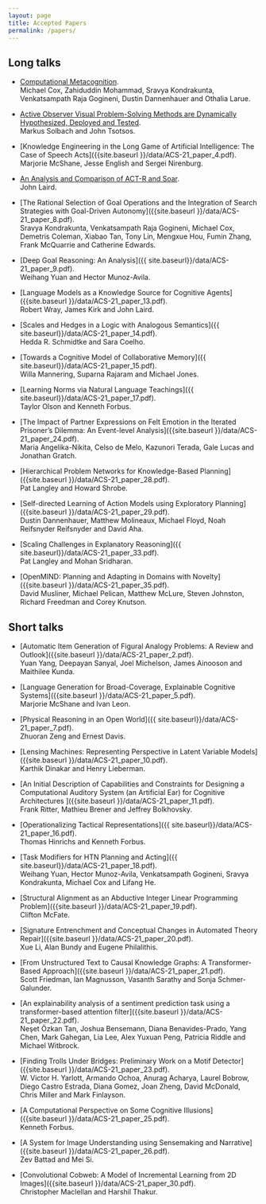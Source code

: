 ```yaml
---
layout: page
title: Accepted Papers
permalink: /papers/
---
```



## Long talks
- [Computational Metacognition]({{site.baseurl}}/data/ACS-21_paper_1.pdf).<br>
Michael Cox, Zahiduddin Mohammad, Sravya Kondrakunta, Venkatsampath Raja Gogineni, Dustin Dannenhauer and Othalia Larue.
  
- [Active Observer Visual Problem-Solving Methods are Dynamically Hypothesized, Deployed and Tested]({{site.baseurl}}/data/ACS-21_paper_3.pdf). <br>
  Markus Solbach and John Tsotsos.

- [Knowledge Engineering in the Long Game of Artificial Intelligence: The Case of Speech Acts]({{site.baseurl }}/data/ACS-21_paper_4.pdf).
<br>  Marjorie McShane, Jesse English and Sergei Nirenburg.

- [An Analysis and Comparison of ACT-R and Soar]({{site.baseurl}}/data/ACS-21_paper_6.pdf).
<br>John Laird.

- [The Rational Selection of Goal Operations and the Integration of Search Strategies with Goal-Driven Autonomy]({{site.baseurl }}/data/ACS-21_paper_8.pdf).
<br>  Sravya Kondrakunta, Venkatsampath Raja Gogineni, Michael Cox, Demetris Coleman, Xiabao Tan, Tony Lin, Mengxue Hou, Fumin Zhang, Frank McQuarrie and Catherine Edwards.

- [Deep Goal Reasoning: An Analysis]({{ site.baseurl}}/data/ACS-21_paper_9.pdf).
<br>Weihang Yuan and Hector Munoz-Avila.

- [Language Models as a Knowledge Source for Cognitive Agents]({{site.baseurl }}/data/ACS-21_paper_13.pdf).
<br>Robert Wray, James Kirk and John Laird.

- [Scales and Hedges in a Logic with Analogous Semantics]({{ site.baseurl}}/data/ACS-21_paper_14.pdf).
<br>Hedda R. Schmidtke and Sara Coelho. 

- [Towards a Cognitive Model of Collaborative Memory]({{ site.baseurl}}/data/ACS-21_paper_15.pdf).
<br>Willa Mannering, Suparna Rajaram and Michael Jones. 

- [Learning Norms via Natural Language Teachings]({{ site.baseurl}}/data/ACS-21_paper_17.pdf).
<br>Taylor Olson and Kenneth Forbus. 

- [The Impact of Partner Expressions on Felt Emotion in the Iterated Prisoner’s Dilemma: An Event-level Analysis]({{site.baseurl }}/data/ACS-21_paper_24.pdf).
<br>  Maria Angelika-Nikita, Celso de Melo, Kazunori Terada, Gale Lucas and Jonathan Gratch. 

- [Hierarchical Problem Networks for Knowledge-Based Planning]({{site.baseurl }}/data/ACS-21_paper_28.pdf).
<br>Pat Langley and Howard Shrobe. 

- [Self-directed Learning of Action Models using Exploratory Planning]({{site.baseurl }}/data/ACS-21_paper_29.pdf).
<br>Dustin Dannenhauer, Matthew Molineaux, Michael Floyd, Noah Reifsnyder Reifsnyder and David Aha. 

- [Scaling Challenges in Explanatory Reasoning]({{ site.baseurl}}/data/ACS-21_paper_33.pdf).
<br>Pat Langley and Mohan Sridharan. 

- [OpenMIND: Planning and Adapting in Domains with Novelty]({{site.baseurl }}/data/ACS-21_paper_35.pdf).
<br>David Musliner, Michael Pelican, Matthew McLure, Steven Johnston, Richard Freedman and Corey Knutson. 



## Short talks 
- [Automatic Item Generation of Figural Analogy Problems: A Review and Outlook]({{site.baseurl }}/data/ACS-21_paper_2.pdf).
<br>  Yuan Yang, Deepayan Sanyal, Joel Michelson, James Ainooson and Maithilee Kunda. 

- [Language Generation for Broad-Coverage, Explainable Cognitive Systems]({{site.baseurl }}/data/ACS-21_paper_5.pdf).
<br>  Marjorie McShane and Ivan Leon. 

- [Physical Reasoning in an Open World]({{ site.baseurl}}/data/ACS-21_paper_7.pdf).
<br>Zhuoran Zeng and Ernest Davis. 

- [Lensing Machines: Representing Perspective in Latent Variable Models]({{site.baseurl }}/data/ACS-21_paper_10.pdf).
<br>  Karthik Dinakar and Henry Lieberman. 

- [An Initial Description of Capabilities and Constraints for Designing a Computational Auditory System (an Artificial Ear) for Cognitive Architectures ]({{site.baseurl }}/data/ACS-21_paper_11.pdf).
<br>  Frank Ritter, Mathieu Brener and Jeffrey Bolkhovsky. 

- [Operationalizing Tactical Representations]({{ site.baseurl}}/data/ACS-21_paper_16.pdf).
<br>Thomas Hinrichs and Kenneth Forbus. 

- [Task Modifiers for HTN Planning and Acting]({{ site.baseurl}}/data/ACS-21_paper_18.pdf).
<br>Weihang Yuan, Hector Munoz-Avila, Venkatsampath Gogineni, Sravya Kondrakunta, Michael Cox and Lifang He. 

- [Structural Alignment as an Abductive Integer Linear Programming Problem]({{site.baseurl }}/data/ACS-21_paper_19.pdf).
<br>  Clifton McFate. 

- [Signature Entrenchment and Conceptual Changes in Automated Theory Repair]({{site.baseurl }}/data/ACS-21_paper_20.pdf).
<br>  Xue Li, Alan Bundy and Eugene Philalithis. 

- [From Unstructured Text to Causal Knowledge Graphs: A Transformer-Based Approach]({{site.baseurl }}/data/ACS-21_paper_21.pdf).
<br>  Scott Friedman, Ian Magnusson, Vasanth Sarathy and Sonja Schmer-Galunder. 

- [An explainability analysis of a sentiment prediction task using a transformer-based attention filter]({{site.baseurl }}/data/ACS-21_paper_22.pdf).
<br>  Neşet Özkan Tan, Joshua Bensemann, Diana Benavides-Prado, Yang Chen, Mark Gahegan, Lia Lee, Alex Yuxuan Peng, Patricia Riddle and Michael Witbrock. 

- [Finding Trolls Under Bridges: Preliminary Work on a Motif Detector]({{site.baseurl }}/data/ACS-21_paper_23.pdf).
<br>W. Victor H. Yarlott, Armando Ochoa, Anurag Acharya, Laurel Bobrow, Diego Castro Estrada, Diana Gomez, Joan Zheng, David McDonald, Chris Miller and Mark Finlayson. 

- [A Computational Perspective on Some Cognitive Illusions]({{site.baseurl }}/data/ACS-21_paper_25.pdf).
<br>Kenneth Forbus. 

- [A System for Image Understanding using Sensemaking and Narrative]({{site.baseurl }}/data/ACS-21_paper_26.pdf).
<br>Zev Battad and Mei Si. 

- [Convolutional Cobweb: A Model of Incremental Learning from 2D Images]({{site.baseurl }}/data/ACS-21_paper_30.pdf).
<br>  Christopher Maclellan and Harshil Thakur. 




